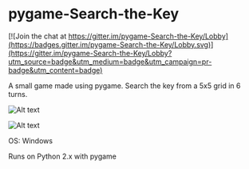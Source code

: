 # pygame-Search-the-Key

[![Join the chat at https://gitter.im/pygame-Search-the-Key/Lobby](https://badges.gitter.im/pygame-Search-the-Key/Lobby.svg)](https://gitter.im/pygame-Search-the-Key/Lobby?utm_source=badge&utm_medium=badge&utm_campaign=pr-badge&utm_content=badge)

A small game made using pygame. Search the key from a 5x5 grid in 6 turns.

![Alt text](https://github.com/vineetjc/pygame-Search-the-Key/blob/master/screenshots/1.png)


![Alt text](https://github.com/vineetjc/pygame-Search-the-Key/blob/master/screenshots/2.png)


OS: Windows

Runs on Python 2.x with pygame
